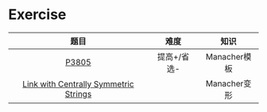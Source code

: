 Exercise
=================
|题目|难度|知识|
|:-:|:-:|:-:|
|[P3805](https://www.luogu.com.cn/problem/P3805)|提高+/省选-|Manacher模板|
|[Link with Centrally Symmetric Strings](https://ac.nowcoder.com/acm/contest/57356/G)||Manacher变形|